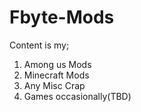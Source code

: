 # Fbyte-Mods
Content is my;
1. Among us Mods
2. Minecraft Mods
3. Any Misc Crap
4. Games occasionally(TBD)
